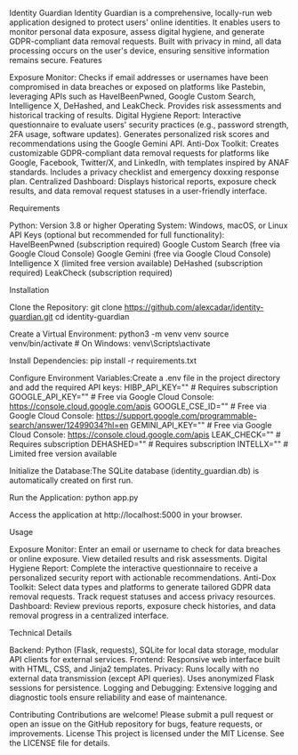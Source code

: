 Identity Guardian
Identity Guardian is a comprehensive, locally-run web application designed to protect users' online identities. It enables users to monitor personal data exposure, assess digital hygiene, and generate GDPR-compliant data removal requests. Built with privacy in mind, all data processing occurs on the user's device, ensuring sensitive information remains secure.
Features

Exposure Monitor: Checks if email addresses or usernames have been compromised in data breaches or exposed on platforms like Pastebin, leveraging APIs such as HaveIBeenPwned, Google Custom Search, Intelligence X, DeHashed, and LeakCheck. Provides risk assessments and historical tracking of results.
Digital Hygiene Report: Interactive questionnaire to evaluate users' security practices (e.g., password strength, 2FA usage, software updates). Generates personalized risk scores and recommendations using the Google Gemini API.
Anti-Dox Toolkit: Creates customizable GDPR-compliant data removal requests for platforms like Google, Facebook, Twitter/X, and LinkedIn, with templates inspired by ANAF standards. Includes a privacy checklist and emergency doxxing response plan.
Centralized Dashboard: Displays historical reports, exposure check results, and data removal request statuses in a user-friendly interface.

Requirements

Python: Version 3.8 or higher
Operating System: Windows, macOS, or Linux
API Keys (optional but recommended for full functionality):
HaveIBeenPwned (subscription required)
Google Custom Search (free via Google Cloud Console)
Google Gemini (free via Google Cloud Console)
Intelligence X (limited free version available)
DeHashed (subscription required)
LeakCheck (subscription required)



Installation

Clone the Repository:
git clone https://github.com/alexcadar/identity-guardian.git
cd identity-guardian


Create a Virtual Environment:
python3 -m venv venv
source venv/bin/activate  # On Windows: venv\Scripts\activate


Install Dependencies:
pip install -r requirements.txt


Configure Environment Variables:Create a .env file in the project directory and add the required API keys:
HIBP_API_KEY=""  # Requires subscription
GOOGLE_API_KEY=""  # Free via Google Cloud Console: https://console.cloud.google.com/apis
GOOGLE_CSE_ID=""  # Free via Google Cloud Console: https://support.google.com/programmable-search/answer/12499034?hl=en
GEMINI_API_KEY=""  # Free via Google Cloud Console: https://console.cloud.google.com/apis
LEAK_CHECK=""  # Requires subscription
DEHASHED=""  # Requires subscription
INTELLX=""  # Limited free version available


Initialize the Database:The SQLite database (identity_guardian.db) is automatically created on first run.

Run the Application:
python app.py

Access the application at http://localhost:5000 in your browser.


Usage

Exposure Monitor: Enter an email or username to check for data breaches or online exposure. View detailed results and risk assessments.
Digital Hygiene Report: Complete the interactive questionnaire to receive a personalized security report with actionable recommendations.
Anti-Dox Toolkit: Select data types and platforms to generate tailored GDPR data removal requests. Track request statuses and access privacy resources.
Dashboard: Review previous reports, exposure check histories, and data removal progress in a centralized interface.

Technical Details

Backend: Python (Flask, requests), SQLite for local data storage, modular API clients for external services.
Frontend: Responsive web interface built with HTML, CSS, and Jinja2 templates.
Privacy: Runs locally with no external data transmission (except API queries). Uses anonymized Flask sessions for persistence.
Logging and Debugging: Extensive logging and diagnostic tools ensure reliability and ease of maintenance.

Contributing
Contributions are welcome! Please submit a pull request or open an issue on the GitHub repository for bugs, feature requests, or improvements.
License
This project is licensed under the MIT License. See the LICENSE file for details.
